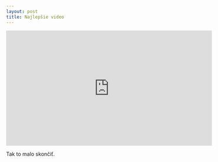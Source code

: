 ```yaml
---
layout: post
title: Najlepšie video 
---
```


<iframe width="560" height="315" src="https://www.youtube.com/embed/5vbEcTIAdPs" frameborder="0" allowfullscreen></iframe>

Tak to malo skončiť. 